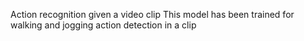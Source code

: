 Action recognition given a video clip
This model has been trained for walking and jogging action detection in a clip
